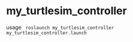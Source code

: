 # my_turtlesim_controller

usage
<code>
  roslaunch my_turtlesim_controller my_turtlesim_controller.launch
  
 

